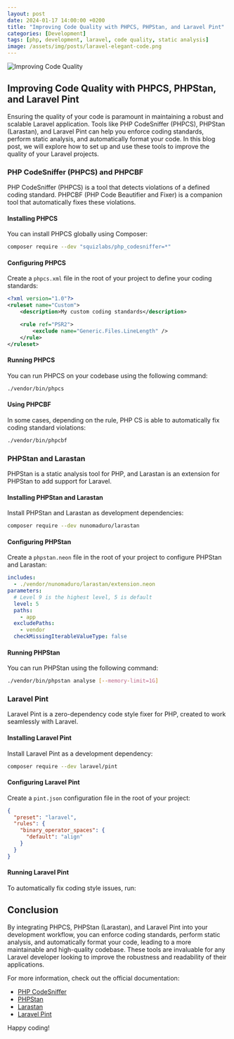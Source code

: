 ```yaml
---
layout: post
date: 2024-01-17 14:00:00 +0200
title: "Improving Code Quality with PHPCS, PHPStan, and Laravel Pint"
categories: [Development]
tags: [php, development, laravel, code quality, static analysis]
image: /assets/img/posts/laravel-elegant-code.png
---
```


![Improving Code Quality](/path/to/code_quality.jpg)

## Improving Code Quality with PHPCS, PHPStan, and Laravel Pint

Ensuring the quality of your code is paramount in maintaining a robust and scalable Laravel application. Tools like PHP CodeSniffer (PHPCS), PHPStan (Larastan), and Laravel Pint can help you enforce coding standards, perform static analysis, and automatically format your code. In this blog post, we will explore how to set up and use these tools to improve the quality of your Laravel projects.

### PHP CodeSniffer (PHPCS) and PHPCBF

PHP CodeSniffer (PHPCS) is a tool that detects violations of a defined coding standard. PHPCBF (PHP Code Beautifier and Fixer) is a companion tool that automatically fixes these violations.

#### Installing PHPCS

You can install PHPCS globally using Composer:

```bash
composer require --dev "squizlabs/php_codesniffer=*"
```

#### Configuring PHPCS

Create a `phpcs.xml` file in the root of your project to define your coding standards:

```xml
<?xml version="1.0"?>
<ruleset name="Custom">
    <description>My custom coding standards</description>

    <rule ref="PSR2">
        <exclude name="Generic.Files.LineLength" />
    </rule>
</ruleset>
```

#### Running PHPCS

You can run PHPCS on your codebase using the following command:

```bash
./vendor/bin/phpcs
```

#### Using PHPCBF

In some cases, depending on the rule, PHP CS is able to automatically fix coding standard violations:

```bash
./vendor/bin/phpcbf
```


### PHPStan and Larastan

PHPStan is a static analysis tool for PHP, and Larastan is an extension for PHPStan to add support for Laravel.

#### Installing PHPStan and Larastan

Install PHPStan and Larastan as development dependencies:

```bash
composer require --dev nunomaduro/larastan
```

#### Configuring PHPStan

Create a `phpstan.neon` file in the root of your project to configure PHPStan and Larastan:

```yaml
includes:
  - ./vendor/nunomaduro/larastan/extension.neon
parameters:
  # Level 9 is the highest level, 5 is default
  level: 5
  paths:
    - app
  excludePaths:
    - vendor
  checkMissingIterableValueType: false
```

#### Running PHPStan

You can run PHPStan using the following command:

```bash
./vendor/bin/phpstan analyse [--memory-limit=1G]
```

### Laravel Pint

Laravel Pint is a zero-dependency code style fixer for PHP, created to work seamlessly with Laravel.

#### Installing Laravel Pint

Install Laravel Pint as a development dependency:

```bash
composer require --dev laravel/pint
```

#### Configuring Laravel Pint

Create a `pint.json` configuration file in the root of your project:

```json
{
  "preset": "laravel",
  "rules": {
    "binary_operator_spaces": {
      "default": "align"
    }
  }
}
```

#### Running Laravel Pint

To automatically fix coding style issues, run:

## Conclusion

By integrating PHPCS, PHPStan (Larastan), and Laravel Pint into your development workflow, you can enforce coding standards, perform static analysis, and automatically format your code, leading to a more maintainable and high-quality codebase. These tools are invaluable for any Laravel developer looking to improve the robustness and readability of their applications.

For more information, check out the official documentation:

- [PHP CodeSniffer](https://github.com/squizlabs/PHP_CodeSniffer)
- [PHPStan](https://phpstan.org/)
- [Larastan](https://github.com/nunomaduro/larastan)
- [Laravel Pint](https://github.com/laravel/pint)

Happy coding!
